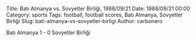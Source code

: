 Title: Batı Almanya vs. Sovyetler Birliği, 1988/09/21
Date: 1988/09/21 00:00
Category: sports
Tags: football, football scores, Batı Almanya, Sovyetler Birliği
Slug: bati-almanya-vs-sovyetler-birligi
Author: carbonero


Batı Almanya 1 - 0 Sovyetler Birliği

